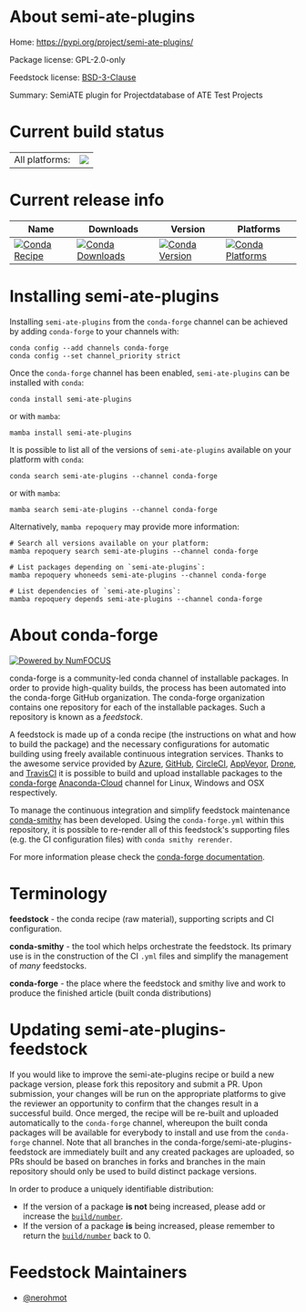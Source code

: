 About semi-ate-plugins
======================

Home: https://pypi.org/project/semi-ate-plugins/

Package license: GPL-2.0-only

Feedstock license: [BSD-3-Clause](https://github.com/conda-forge/semi-ate-plugins-feedstock/blob/main/LICENSE.txt)

Summary: SemiATE plugin for Projectdatabase of ATE Test Projects

Current build status
====================


<table><tr><td>All platforms:</td>
    <td>
      <a href="https://dev.azure.com/conda-forge/feedstock-builds/_build/latest?definitionId=16077&branchName=main">
        <img src="https://dev.azure.com/conda-forge/feedstock-builds/_apis/build/status/semi-ate-plugins-feedstock?branchName=main">
      </a>
    </td>
  </tr>
</table>

Current release info
====================

| Name | Downloads | Version | Platforms |
| --- | --- | --- | --- |
| [![Conda Recipe](https://img.shields.io/badge/recipe-semi--ate--plugins-green.svg)](https://anaconda.org/conda-forge/semi-ate-plugins) | [![Conda Downloads](https://img.shields.io/conda/dn/conda-forge/semi-ate-plugins.svg)](https://anaconda.org/conda-forge/semi-ate-plugins) | [![Conda Version](https://img.shields.io/conda/vn/conda-forge/semi-ate-plugins.svg)](https://anaconda.org/conda-forge/semi-ate-plugins) | [![Conda Platforms](https://img.shields.io/conda/pn/conda-forge/semi-ate-plugins.svg)](https://anaconda.org/conda-forge/semi-ate-plugins) |

Installing semi-ate-plugins
===========================

Installing `semi-ate-plugins` from the `conda-forge` channel can be achieved by adding `conda-forge` to your channels with:

```
conda config --add channels conda-forge
conda config --set channel_priority strict
```

Once the `conda-forge` channel has been enabled, `semi-ate-plugins` can be installed with `conda`:

```
conda install semi-ate-plugins
```

or with `mamba`:

```
mamba install semi-ate-plugins
```

It is possible to list all of the versions of `semi-ate-plugins` available on your platform with `conda`:

```
conda search semi-ate-plugins --channel conda-forge
```

or with `mamba`:

```
mamba search semi-ate-plugins --channel conda-forge
```

Alternatively, `mamba repoquery` may provide more information:

```
# Search all versions available on your platform:
mamba repoquery search semi-ate-plugins --channel conda-forge

# List packages depending on `semi-ate-plugins`:
mamba repoquery whoneeds semi-ate-plugins --channel conda-forge

# List dependencies of `semi-ate-plugins`:
mamba repoquery depends semi-ate-plugins --channel conda-forge
```


About conda-forge
=================

[![Powered by
NumFOCUS](https://img.shields.io/badge/powered%20by-NumFOCUS-orange.svg?style=flat&colorA=E1523D&colorB=007D8A)](https://numfocus.org)

conda-forge is a community-led conda channel of installable packages.
In order to provide high-quality builds, the process has been automated into the
conda-forge GitHub organization. The conda-forge organization contains one repository
for each of the installable packages. Such a repository is known as a *feedstock*.

A feedstock is made up of a conda recipe (the instructions on what and how to build
the package) and the necessary configurations for automatic building using freely
available continuous integration services. Thanks to the awesome service provided by
[Azure](https://azure.microsoft.com/en-us/services/devops/), [GitHub](https://github.com/),
[CircleCI](https://circleci.com/), [AppVeyor](https://www.appveyor.com/),
[Drone](https://cloud.drone.io/welcome), and [TravisCI](https://travis-ci.com/)
it is possible to build and upload installable packages to the
[conda-forge](https://anaconda.org/conda-forge) [Anaconda-Cloud](https://anaconda.org/)
channel for Linux, Windows and OSX respectively.

To manage the continuous integration and simplify feedstock maintenance
[conda-smithy](https://github.com/conda-forge/conda-smithy) has been developed.
Using the ``conda-forge.yml`` within this repository, it is possible to re-render all of
this feedstock's supporting files (e.g. the CI configuration files) with ``conda smithy rerender``.

For more information please check the [conda-forge documentation](https://conda-forge.org/docs/).

Terminology
===========

**feedstock** - the conda recipe (raw material), supporting scripts and CI configuration.

**conda-smithy** - the tool which helps orchestrate the feedstock.
                   Its primary use is in the construction of the CI ``.yml`` files
                   and simplify the management of *many* feedstocks.

**conda-forge** - the place where the feedstock and smithy live and work to
                  produce the finished article (built conda distributions)


Updating semi-ate-plugins-feedstock
===================================

If you would like to improve the semi-ate-plugins recipe or build a new
package version, please fork this repository and submit a PR. Upon submission,
your changes will be run on the appropriate platforms to give the reviewer an
opportunity to confirm that the changes result in a successful build. Once
merged, the recipe will be re-built and uploaded automatically to the
`conda-forge` channel, whereupon the built conda packages will be available for
everybody to install and use from the `conda-forge` channel.
Note that all branches in the conda-forge/semi-ate-plugins-feedstock are
immediately built and any created packages are uploaded, so PRs should be based
on branches in forks and branches in the main repository should only be used to
build distinct package versions.

In order to produce a uniquely identifiable distribution:
 * If the version of a package **is not** being increased, please add or increase
   the [``build/number``](https://docs.conda.io/projects/conda-build/en/latest/resources/define-metadata.html#build-number-and-string).
 * If the version of a package **is** being increased, please remember to return
   the [``build/number``](https://docs.conda.io/projects/conda-build/en/latest/resources/define-metadata.html#build-number-and-string)
   back to 0.

Feedstock Maintainers
=====================

* [@nerohmot](https://github.com/nerohmot/)

